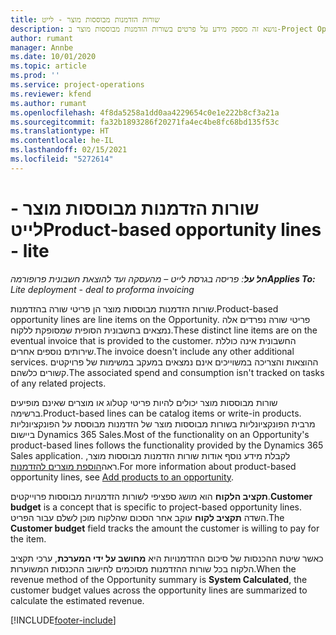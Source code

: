 ```yaml
---
title: שורות הזדמנות מבוססות מוצר - לייט
description: נושא זה מספק מידע על פרטים בשורות הזדמנות מבוססות מוצר ב-Project Operations.
author: rumant
manager: Annbe
ms.date: 10/01/2020
ms.topic: article
ms.prod: ''
ms.service: project-operations
ms.reviewer: kfend
ms.author: rumant
ms.openlocfilehash: 4f8da5258a1dd0aa4229654c0e1e222b8cf3a21a
ms.sourcegitcommit: fa32b1893286f20271fa4ec4be8fc68bd135f53c
ms.translationtype: HT
ms.contentlocale: he-IL
ms.lasthandoff: 02/15/2021
ms.locfileid: "5272614"
---
```

# <a name="product-based-opportunity-lines---lite"></a><span data-ttu-id="66563-103">שורות הזדמנות מבוססות מוצר - לייט</span><span class="sxs-lookup"><span data-stu-id="66563-103">Product-based opportunity lines - lite</span></span>

<span data-ttu-id="66563-104">_**חל על**: פריסה בגרסת לייט – מהעסקה ועד להוצאת חשבונית פרופורמה_</span><span class="sxs-lookup"><span data-stu-id="66563-104">_**Applies To:** Lite deployment - deal to proforma invoicing_</span></span>

<span data-ttu-id="66563-105">שורות הזדמנות מבוססות מוצר הן פריטי שורה בהזדמנות.</span><span class="sxs-lookup"><span data-stu-id="66563-105">Product-based opportunity lines are line items on the Opportunity.</span></span> <span data-ttu-id="66563-106">פריטי שורה נפרדים אלה נמצאים בחשבונית הסופית שמסופקת ללקוח.</span><span class="sxs-lookup"><span data-stu-id="66563-106">These distinct line items are on the eventual invoice that is provided to the customer.</span></span> <span data-ttu-id="66563-107">החשבונית אינה כוללת שירותים נוספים אחרים.</span><span class="sxs-lookup"><span data-stu-id="66563-107">The invoice doesn't include any other additional services.</span></span> <span data-ttu-id="66563-108">ההוצאות והצריכה במשוייכים אינם נמצאים במעקב במשימות של פרויקטים קשורים כלשהם.</span><span class="sxs-lookup"><span data-stu-id="66563-108">The associated spend and consumption isn't tracked on tasks of any related projects.</span></span>

<span data-ttu-id="66563-109">שורות מבוססות מוצר יכולים להיות פריטי קטלוג או מוצרים שאינם מופיעים ברשימה.</span><span class="sxs-lookup"><span data-stu-id="66563-109">Product-based lines can be catalog items or write-in products.</span></span> <span data-ttu-id="66563-110">מרבית הפונקציונליות בשורות מבוססות מוצר של הזדמנות מבוססת על הפונקציונליות ביישום Dynamics 365 Sales.</span><span class="sxs-lookup"><span data-stu-id="66563-110">Most of the functionality on an Opportunity's product-based lines follows the functionality provided by the Dynamics 365 Sales application.</span></span> <span data-ttu-id="66563-111">לקבלת מידע נוסף אודות שורות הזדמנות מבוססות מוצר, ראה[הוספת מוצרים להזדמנות](https://docs.microsoft.com/dynamics365/sales-enterprise/add-products-opportunity).</span><span class="sxs-lookup"><span data-stu-id="66563-111">For more information about product-based opportunity lines, see [Add products to an opportunity](https://docs.microsoft.com/dynamics365/sales-enterprise/add-products-opportunity).</span></span>

<span data-ttu-id="66563-112">**תקציב הלקוח** הוא מושג ספציפי לשורות הזדמנויות מבוססות פרוייקטים.</span><span class="sxs-lookup"><span data-stu-id="66563-112">**Customer budget** is a concept that is specific to project-based opportunity lines.</span></span> <span data-ttu-id="66563-113">השדה **תקציב לקוח** עוקב אחר הסכום שהלקוח מוכן לשלם עבור הפריט.</span><span class="sxs-lookup"><span data-stu-id="66563-113">The **Customer budget** field tracks the amount the customer is willing to pay for the item.</span></span>

<span data-ttu-id="66563-114">כאשר שיטת ההכנסות של סיכום ההזדמנויות היא **מחושב על ידי המערכת**, ערכי תקציב הלקוח בכל שורות ההזדמנות מסוכמים לחישוב ההכנסות המשוערות.</span><span class="sxs-lookup"><span data-stu-id="66563-114">When the revenue method of the Opportunity summary is **System Calculated**, the customer budget values across the opportunity lines are summarized to calculate the estimated revenue.</span></span> 



[!INCLUDE[footer-include](../../includes/footer-banner.md)]